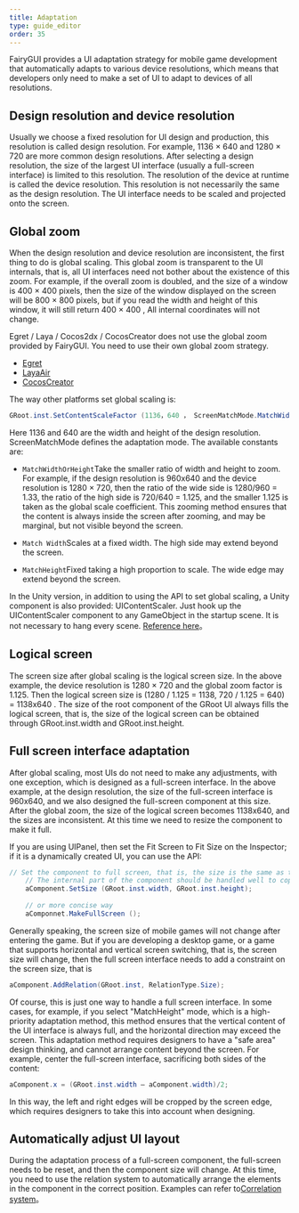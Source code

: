 ```yaml
---
title: Adaptation
type: guide_editor
order: 35
---
```


FairyGUI provides a UI adaptation strategy for mobile game development that automatically adapts to various device resolutions, which means that developers only need to make a set of UI to adapt to devices of all resolutions.

## Design resolution and device resolution

Usually we choose a fixed resolution for UI design and production, this resolution is called design resolution. For example, 1136 × 640 and 1280 × 720 are more common design resolutions. After selecting a design resolution, the size of the largest UI interface (usually a full-screen interface) is limited to this resolution.
The resolution of the device at runtime is called the device resolution. This resolution is not necessarily the same as the design resolution. The UI interface needs to be scaled and projected onto the screen.

## Global zoom

When the design resolution and device resolution are inconsistent, the first thing to do is global scaling. This global zoom is transparent to the UI internals, that is, all UI interfaces need not bother about the existence of this zoom. For example, if the overall zoom is doubled, and the size of a window is 400 × 400 pixels, then the size of the window displayed on the screen will be 800 × 800 pixels, but if you read the width and height of this window, it will still return 400 × 400 , All internal coordinates will not change.

Egret / Laya / Cocos2dx / CocosCreator does not use the global zoom provided by FairyGUI. You need to use their own global zoom strategy.
- [Egret](http://developer.egret.com/cn/2d/screenAdaptation/explanation)
- [LayaAir](https://ldc.layabox.com/doc/?nav=zh-as-1-8-0)
- [CocosCreator](https://docs.cocos.com/creator/manual/zh/ui/multi-resolution.html)

The way other platforms set global scaling is:

```csharp
GRoot.inst.SetContentScaleFactor (1136，640 ， ScreenMatchMode.MatchWidthOrHeight);
```

Here 1136 and 640 are the width and height of the design resolution. ScreenMatchMode defines the adaptation mode. The available constants are:

- `MatchWidthOrHeight`Take the smaller ratio of width and height to zoom. For example, if the design resolution is 960x640 and the device resolution is 1280 × 720, then the ratio of the wide side is 1280/960 = 1.33, the ratio of the high side is 720/640 = 1.125, and the smaller 1.125 is taken as the global scale coefficient. This zooming method ensures that the content is always inside the screen after zooming, and may be marginal, but not visible beyond the screen.

- `Match Width`Scales at a fixed width. The high side may extend beyond the screen.

- `MatchHeight`Fixed taking a high proportion to scale. The wide edge may extend beyond the screen.

In the Unity version, in addition to using the API to set global scaling, a Unity component is also provided: UIContentScaler. Just hook up the UIContentScaler component to any GameObject in the startup scene. It is not necessary to hang every scene. [Reference here](#../unity/index.html#UIContentScaler)。

## Logical screen

The screen size after global scaling is the logical screen size. In the above example, the device resolution is 1280 × 720 and the global zoom factor is 1.125. Then the logical screen size is (1280 / 1.125 = 1138, 720 / 1.125 = 640) = 1138x640 . The size of the root component of the GRoot UI always fills the logical screen, that is, the size of the logical screen can be obtained through GRoot.inst.width and GRoot.inst.height.

## Full screen interface adaptation

After global scaling, most UIs do not need to make any adjustments, with one exception, which is designed as a full-screen interface. In the above example, at the design resolution, the size of the full-screen interface is 960x640, and we also designed the full-screen component at this size. After the global zoom, the size of the logical screen becomes 1138x640, and the sizes are inconsistent. At this time we need to resize the component to make it full.

If you are using UIPanel, then set the Fit Screen to Fit Size on the Inspector; if it is a dynamically created UI, you can use the API:

```csharp
// Set the component to full screen, that is, the size is the same as the logical screen size.
    // The internal part of the component should be handled well to cope with the size change.
    aComponent.SetSize (GRoot.inst.width, GRoot.inst.height);
    
    // or more concise way
    aComponnet.MakeFullScreen ();
```

Generally speaking, the screen size of mobile games will not change after entering the game. But if you are developing a desktop game, or a game that supports horizontal and vertical screen switching, that is, the screen size will change, then the full screen interface needs to add a constraint on the screen size, that is

```csharp
aComponent.AddRelation(GRoot.inst, RelationType.Size);
```

Of course, this is just one way to handle a full screen interface. In some cases, for example, if you select "MatchHeight" mode, which is a high-priority adaptation method, this method ensures that the vertical content of the UI interface is always full, and the horizontal direction may exceed the screen. This adaptation method requires designers to have a "safe area" design thinking, and cannot arrange content beyond the screen. For example, center the full-screen interface, sacrificing both sides of the content:

```csharp
aComponent.x = (GRoot.inst.width – aComponent.width)/2;
```

In this way, the left and right edges will be cropped by the screen edge, which requires designers to take this into account when designing.

## Automatically adjust UI layout

During the adaptation process of a full-screen component, the full-screen needs to be reset, and then the component size will change. At this time, you need to use the relation system to automatically arrange the elements in the component in the correct position. Examples can refer to[Correlation system](relation.html#Examples)。